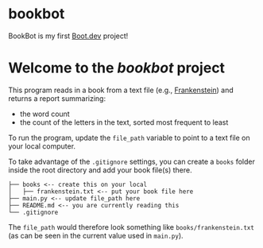 # bookbot

BookBot is my first [Boot.dev](https://www.boot.dev) project!

# Welcome to the *bookbot* project

This program reads in a book from a text file (e.g., [Frankenstein](https://raw.githubusercontent.com/asweigart/codebreaker/master/frankenstein.txt)) and returns a report summarizing: 
- the word count
- the count of the letters in the text, sorted most frequent to least

To run the program, update the `file_path` variable to point to a text file on your local computer. 

To take advantage of the `.gitignore` settings, you can create a `books` folder inside the root directory and add your book file(s) there. 

```
├── books <-- create this on your local
│   ├── frankenstein.txt <-- put your book file here
├── main.py <-- update file_path here
├── README.md <-- you are currently reading this
└── .gitignore
```

The `file_path` would therefore look something like `books/frankenstein.txt` (as can be seen in the current value used in `main.py`).